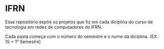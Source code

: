 # IFRN
Esse repositório expõe os projetos que fiz em cada diciplina do curso de tecnologia em redes de computadores do IFRN.

Cada pasta começa com o número do semestre e o nome da diciplina.  (EX.: 1S = 1° Semestre)
